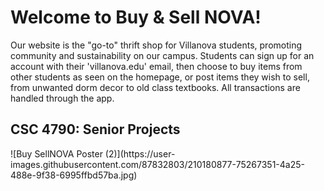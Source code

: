 <h1>Welcome to Buy & Sell NOVA!</h1>

Our website is the "go-to" thrift shop for Villanova students, promoting community and sustainability on our campus. Students can sign up for an account with their 'villanova.edu' email, then choose to buy items from other students as seen on the homepage, or post items they wish to sell, from unwanted dorm decor to old class textbooks. All transactions are handled through the app. 

<h2> CSC 4790: Senior Projects </h2>
![Buy SellNOVA Poster (2)](https://user-images.githubusercontent.com/87832803/210180877-75267351-4a25-488e-9f38-6995ffbd57ba.jpg)
